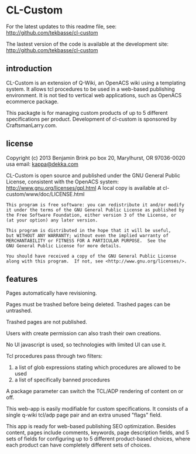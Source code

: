 CL-Custom
=========

For the latest updates to this readme file, see: http://github.com/tekbasse/cl-custom

The lastest version of the code is available at the development site:
 http://github.com/tekbasse/cl-custom

introduction
------------

CL-Custom is an extension of Q-Wiki, an OpenACS wiki using a templating system.
It allows tcl procedures to be used in a web-based publishing environment.
It is not tied to vertical web applications, such as OpenACS ecommerce package.

This packagte is for managing custom products of up to 5 different specifications per product. Development of cl-custom is sponsored by CraftsmanLarry.com.

license
-------
Copyright (c) 2013 Benjamin Brink
po box 20, Marylhurst, OR 97036-0020 usa
email: kappa@dekka.com

CL-Custom is open source and published under the GNU General Public License, consistent with the OpenACS system: http://www.gnu.org/licenses/gpl.html
A local copy is available at cl-custom/www/doc/LICENSE.html

    This program is free software: you can redistribute it and/or modify
    it under the terms of the GNU General Public License as published by
    the Free Software Foundation, either version 3 of the License, or
    (at your option) any later version.

    This program is distributed in the hope that it will be useful,
    but WITHOUT ANY WARRANTY; without even the implied warranty of
    MERCHANTABILITY or FITNESS FOR A PARTICULAR PURPOSE.  See the
    GNU General Public License for more details.

    You should have received a copy of the GNU General Public License
    along with this program.  If not, see <http://www.gnu.org/licenses/>.

features
--------

Pages automatically have revisioning.

Pages must be trashed before being deleted. Trashed pages can be untrashed. 

Trashed pages are not published.

Users with create permission can also trash their own creations.

No UI javascript is used, so technologies with limited UI can use it.

Tcl procedures pass through two filters: 
1. a list of glob expressions stating which procedures are allowed to be used
2. a list of specifically banned procedures

A package parameter can switch the TCL/ADP rendering of content on or off.

This web-app is easily modifiable for custom specifications.
It consists of a single q-wiki tcl/adp page pair and
 an extra unused "flags" field.

This app is ready for web-based publishing SEO optimization.
Besides content, pages include comments, keywords, page description fields,
and 5 sets of fields for configuring up to 5 different product-based choices,
where each product can have completely different sets of choices.





